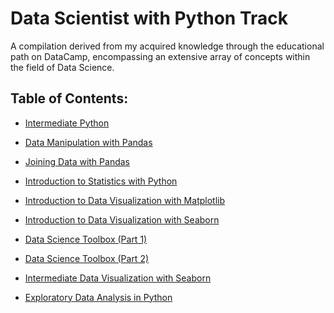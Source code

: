 # Data Scientist with Python Track
A compilation derived from my acquired knowledge through the educational path on DataCamp, encompassing an extensive array of concepts within the field of Data Science.

## Table of Contents:
- <a href="https://github.com/anxta/Data-Scientist-with-Python-Track/tree/main/Intermediate%20Python">Intermediate Python</a>
- <a href="https://github.com/anxta/Data-Scientist-with-Python-Track/tree/main/Data%20Manipulation%20with%20Pandas" > Data Manipulation with Pandas </a>
- <a href="https://github.com/anxta/Data-Scientist-with-Python-Track/tree/main/Joining%20Data%20with%20Pandas" > Joining Data with Pandas </a>
- <a href="https://github.com/anxta/Data-Scientist-with-Python-Track/tree/main/Introduction%20to%20Statistics%20with%20Python" > Introduction to Statistics with Python </a>

- <a href="https://github.com/anxta/Data-Scientist-with-Python-Track/tree/main/Introduction%20to%20Data%20Visualization%20with%20Matplotlib"> Introduction to Data Visualization with Matplotlib</a> 
- <a href="https://github.com/anxta/Data-Scientist-with-Python-Track/tree/main/Introduction%20to%20Data%20Visualization%20with%20Seaborn">  Introduction to Data Visualization with Seaborn </a> 
- <a href="https://github.com/anxta/Data-Scientist-with-Python-Track/tree/main/Data%20Science%20Toolbox%20(Part%201)"> Data Science Toolbox (Part 1) </a>

- <a href="https://github.com/anxta/Data-Scientist-with-Python-Track/tree/main/Python%20Data%20Science%20Toolbox%20(Part%202) " > Data Science Toolbox (Part 2) </a>
  
- <a href= "https://github.com/anxta/Data-Scientist-with-Python-Track/tree/main/Intermediate%20Data%20Visualization%20with%20Seaborn" > Intermediate Data Visualization with Seaborn </a>

- <a href="https://github.com/anxta/Data-Scientist-with-Python-Track/tree/main/Exploratory%20Data%20Analysis%20in%20Python" > Exploratory Data Analysis in Python </a>
